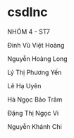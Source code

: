 # csdlnc
NHÓM 4 - ST7 

Đinh Vũ Việt Hoàng

Nguyễn Hoàng Long

Lý Thị Phương Yến

Lê Hạ Uyên

Hà Ngọc Bảo Trâm

Đặng Thị Ngọc Vi

Nguyễn Khánh Chi

